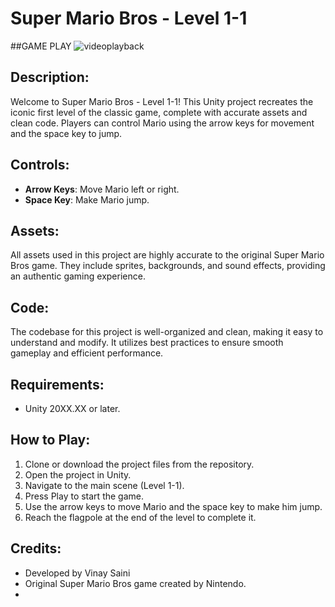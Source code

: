 
# Super Mario Bros - Level 1-1

##GAME PLAY
![videoplayback](https://github.com/VINAY-SAINI/Super-Mario-bros-Unity/assets/65601865/2b2767df-8bc2-455e-893f-4face208ead9)

## Description:
Welcome to Super Mario Bros - Level 1-1! This Unity project recreates the iconic first level of the classic game, complete with accurate assets and clean code. Players can control Mario using the arrow keys for movement and the space key to jump.

## Controls:
- **Arrow Keys**: Move Mario left or right.
- **Space Key**: Make Mario jump.

## Assets:
All assets used in this project are highly accurate to the original Super Mario Bros game. They include sprites, backgrounds, and sound effects, providing an authentic gaming experience.

## Code:
The codebase for this project is well-organized and clean, making it easy to understand and modify. It utilizes best practices to ensure smooth gameplay and efficient performance.

## Requirements:
- Unity 20XX.XX or later.

## How to Play:
1. Clone or download the project files from the repository.
2. Open the project in Unity.
3. Navigate to the main scene (Level 1-1).
4. Press Play to start the game.
5. Use the arrow keys to move Mario and the space key to make him jump.
6. Reach the flagpole at the end of the level to complete it.

## Credits:
- Developed by Vinay Saini
- Original Super Mario Bros game created by Nintendo.
- 
